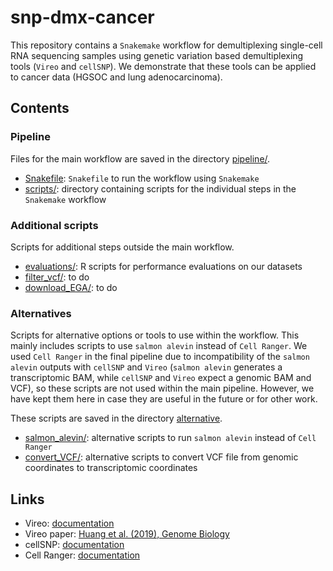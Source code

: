 # snp-dmx-cancer

This repository contains a `Snakemake` workflow for demultiplexing single-cell RNA sequencing samples using genetic variation based demultiplexing tools (`Vireo` and `cellSNP`). We demonstrate that these tools can be applied to cancer data (HGSOC and lung adenocarcinoma).


## Contents

### Pipeline

Files for the main workflow are saved in the directory [pipeline/](pipeline/).

- [Snakefile](pipeline/Snakefile): `Snakefile` to run the workflow using `Snakemake`
- [scripts/](pipeline/scripts/): directory containing scripts for the individual steps in the `Snakemake` workflow


### Additional scripts

Scripts for additional steps outside the main workflow.

- [evaluations/](evaluations/): R scripts for performance evaluations on our datasets
- [filter_vcf/](filter_vcf/): to do
- [download_EGA/](download_EGA/): to do


### Alternatives

Scripts for alternative options or tools to use within the workflow. This mainly includes scripts to use `salmon alevin` instead of `Cell Ranger`. We used `Cell Ranger` in the final pipeline due to incompatibility of the `salmon alevin` outputs with `cellSNP` and `Vireo` (`salmon alevin` generates a transcriptomic BAM, while `cellSNP` and `Vireo` expect a genomic BAM and VCF), so these scripts are not used within the main pipeline. However, we have kept them here in case they are useful in the future or for other work.

These scripts are saved in the directory [alternative](alternative/).

- [salmon_alevin/](alternative/salmon_alevin/): alternative scripts to run `salmon alevin` instead of `Cell Ranger`
- [convert_VCF/](alternative/convert_VCF/): alternative scripts to convert VCF file from genomic coordinates to transcriptomic coordinates


## Links

- Vireo: [documentation](https://vireosnp.readthedocs.io/en/latest/index.html)
- Vireo paper: [Huang et al. (2019), Genome Biology](https://genomebiology.biomedcentral.com/articles/10.1186/s13059-019-1865-2)
- cellSNP: [documentation](https://github.com/single-cell-genetics/cellSNP)
- Cell Ranger: [documentation](https://support.10xgenomics.com/single-cell-gene-expression/software/overview/welcome)

